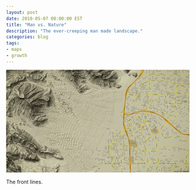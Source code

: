 ```yaml
---
layout: post
date: 2010-05-07 08:00:00 EST
title: "Man vs. Nature"
description: "The ever-creeping man made landscape."
categories: blog
tags:
- maps
- growth
---
```


<a href="http://raonurcouch.tumblr.com/post/562159375/man-v-nature-the-front-line-our-ever-growing"><img src="/images/post-images/man_vs_nature.jpg" alt="Man vs. Nature" /></a>

The front lines.
